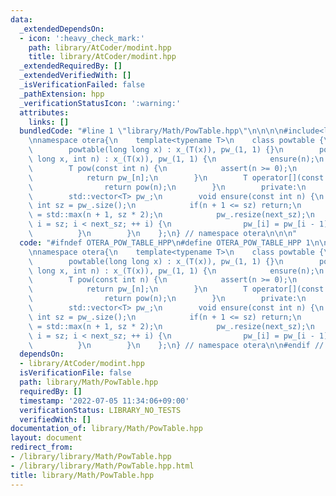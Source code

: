 ```yaml
---
data:
  _extendedDependsOn:
  - icon: ':heavy_check_mark:'
    path: library/AtCoder/modint.hpp
    title: library/AtCoder/modint.hpp
  _extendedRequiredBy: []
  _extendedVerifiedWith: []
  _isVerificationFailed: false
  _pathExtension: hpp
  _verificationStatusIcon: ':warning:'
  attributes:
    links: []
  bundledCode: "#line 1 \"library/Math/PowTable.hpp\"\n\n\n\n#include<library/AtCoder/modint.hpp>\n\
    \nnamespace otera{\n    template<typename T>\n    class powtable {\n        public:\n\
    \        powtable(long long x) : x_(T(x)), pw_(1, 1) {}\n        powtable(long\
    \ long x, int n) : x_(T(x)), pw_(1, 1) {\n            ensure(n);\n        }\n\
    \        T pow(const int n) {\n            assert(n >= 0);\n            ensure(n);\n\
    \            return pw_[n];\n        }\n        T operator[](const int n) {\n\
    \                return pow(n);\n        }\n        private:\n        T x_;\n\
    \        std::vector<T> pw_;\n        void ensure(const int n) {\n           \
    \ int sz = pw_.size();\n            if(n + 1 <= sz) return;\n            int next_sz\
    \ = std::max(n + 1, sz * 2);\n            pw_.resize(next_sz);\n            for(int\
    \ i = sz; i < next_sz; ++ i) {\n                pw_[i] = pw_[i - 1] * x_;\n  \
    \          }\n        }\n    };\n} // namespace otera\n\n\n"
  code: "#ifndef OTERA_POW_TABLE_HPP\n#define OTERA_POW_TABLE_HPP 1\n\n#include<library/AtCoder/modint.hpp>\n\
    \nnamespace otera{\n    template<typename T>\n    class powtable {\n        public:\n\
    \        powtable(long long x) : x_(T(x)), pw_(1, 1) {}\n        powtable(long\
    \ long x, int n) : x_(T(x)), pw_(1, 1) {\n            ensure(n);\n        }\n\
    \        T pow(const int n) {\n            assert(n >= 0);\n            ensure(n);\n\
    \            return pw_[n];\n        }\n        T operator[](const int n) {\n\
    \                return pow(n);\n        }\n        private:\n        T x_;\n\
    \        std::vector<T> pw_;\n        void ensure(const int n) {\n           \
    \ int sz = pw_.size();\n            if(n + 1 <= sz) return;\n            int next_sz\
    \ = std::max(n + 1, sz * 2);\n            pw_.resize(next_sz);\n            for(int\
    \ i = sz; i < next_sz; ++ i) {\n                pw_[i] = pw_[i - 1] * x_;\n  \
    \          }\n        }\n    };\n} // namespace otera\n\n#endif // OTERA_POW_TABLE_HPP"
  dependsOn:
  - library/AtCoder/modint.hpp
  isVerificationFile: false
  path: library/Math/PowTable.hpp
  requiredBy: []
  timestamp: '2022-07-05 11:34:06+09:00'
  verificationStatus: LIBRARY_NO_TESTS
  verifiedWith: []
documentation_of: library/Math/PowTable.hpp
layout: document
redirect_from:
- /library/library/Math/PowTable.hpp
- /library/library/Math/PowTable.hpp.html
title: library/Math/PowTable.hpp
---
```


